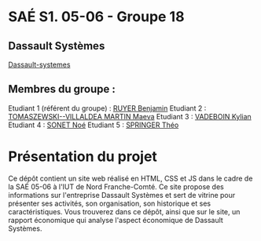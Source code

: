 # SAÉ S1. 05-06 - Groupe 18 

## Dassault Systèmes 

[Dassault-systemes](https://github.com/Noe-Sonet/Dassault-systemes/) 

## Membres du groupe : 

Etudiant 1 (référent du groupe) :  [RUYER Benjamin](mailto:benjamin.ruyer@edu.univ-fcomte.fr?subject=SAE_1_05_06_Groupe_18_Dassault_Systèmes) 
Etudiant 2 : [TOMASZEWSKI--VILLALDEA MARTIN Maeva](mailto:maeva.tomaszewski--villaldea_martin@edu.univ-fcomte.fr?subject=SAE_1_05_06_Groupe_18_Dassault_Systèmes) 
Etudiant 3 : [VADEBOIN Kylian](mailto:kylian.vadeboin@edu.univ-fcomte.fr?subject=SAE_1_05_06_Groupe_18_Dassault_Systèmes) 
Etudiant 4 : [SONET Noé](mailto:noe.sonet@edu.univ-fcomte.fr?subject=SAE_1_05_06_Groupe_18_Dassault_Systèmes) 
Etudiant 5 : [SPRINGER Théo](mailto:theo.springer@edu.univ-fcomte.fr?subject=SAE_1_05_06_Groupe_18_Dassault_Systèmes) 

# Présentation du projet

Ce dépôt contient un site web réalisé en HTML, CSS et JS dans le cadre de la SAÉ 05-06 à l'IUT de Nord Franche-Comté. Ce site propose des informations sur l'entreprise Dassault Systèmes et sert de vitrine pour présenter ses activités, son organisation, son historique et ses caractéristiques. Vous trouverez dans ce dépôt, ainsi que sur le site, un rapport économique qui analyse l'aspect économique de Dassault Systèmes.
